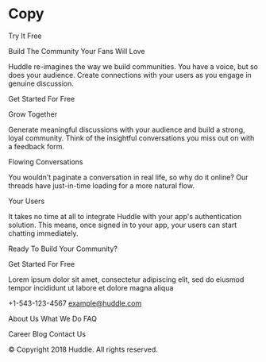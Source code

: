 # Copy

  Try It Free

  Build The Community Your Fans Will Love

  Huddle re-imagines the way we build communities. You have a voice, but so does your audience.
  Create connections with your users as you engage in genuine discussion.

  Get Started For Free

  Grow Together

  Generate meaningful discussions with your audience and build a strong, loyal community.
  Think of the insightful conversations you miss out on with a feedback form.

  Flowing Conversations

  You wouldn't paginate a conversation in real life, so why do it online? Our threads
  have just-in-time loading for a more natural flow.

  Your Users

  It takes no time at all to integrate Huddle with your app's authentication solution.
  This means, once signed in to your app, your users can start chatting immediately.

  Ready To Build Your Community?

  Get Started For Free

  Lorem ipsum dolor sit amet, consectetur adipiscing elit, sed do eiusmod tempor 
  incididunt ut labore et dolore magna aliqua

  +1-543-123-4567
  example@huddle.com

  About Us
  What We Do
  FAQ

  Career
  Blog
  Contact Us

  &copy; Copyright 2018 Huddle. All rights reserved.
  